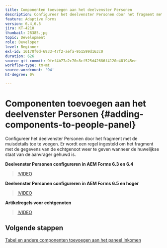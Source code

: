 ```yaml
---
title: Componenten toevoegen aan het deelvenster Personen
description: Configureer het deelvenster Personen door het fragment met de muisdetails toe te voegen. Er wordt een regel ingesteld om het fragment met de gegevens van de echtgenoot weer te geven wanneer de huwelijkse staat van de aanvrager gehuwd is.
feature: Adaptive Forms
version: 6.4,6.5
jira: KT-4210
thumbail: 28385.jpg
topic: Development
role: Developer
level: Beginner
exl-id: 16170f0d-6933-47f2-aefa-951599d163c0
duration: 626
source-git-commit: 9fef4b77a2c70c8cf525d42686f4120e481945ee
workflow-type: tm+mt
source-wordcount: '94'
ht-degree: 0%

---
```


# Componenten toevoegen aan het deelvenster Personen {#adding-components-to-people-panel}

Configureer het deelvenster Personen door het fragment met de muisdetails toe te voegen. Er wordt een regel ingesteld om het fragment met de gegevens van de echtgenoot weer te geven wanneer de huwelijkse staat van de aanvrager gehuwd is.

**Deelvenster Personen configureren in AEM Forms 6.3 en 6.4**

>[!VIDEO](https://video.tv.adobe.com/v/22193?quality=12&learn=on)

**Deelvenster Personen configureren in AEM Forms 6.5 en hoger**

>[!VIDEO](https://video.tv.adobe.com/v/28385?quality=12&learn=on)

**Artikelregels voor echtgenoten**

>[!VIDEO](https://video.tv.adobe.com/v/22195?quality=12&learn=on)

## Volgende stappen

[Tabel en andere componenten toevoegen aan het paneel Inkomen](./adding-table-to-income-panel.md)
